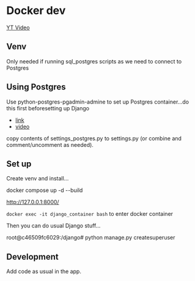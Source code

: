 # Docker dev

[YT Video]()

## Venv

Only needed if running sql_postgres scripts as we need to connect to Postgres

## Using Postgres

Use python-postgres-pgadmin-admine to set up Postgres container...do this first beforesetting up Django

- [link](https://github.com/Python-Test-Engineer/yt-docker-to-go/tree/main/python-postgres-pgadmin-adminer)
- [video]([YouTube](https://youtu.be/mipRKPHwlBkI))

copy contents of settings_postgres.py to settings.py (or combine and comment/uncomment as needed).
## Set up

Create venv and install...

docker compose up -d --build

http://127.0.0.1:8000/ 

`docker exec -it django_container bash` to enter docker container

Then you can do usual Django stuff...

root@c46509fc6029:/django# python manage.py createsuperuser

## Development

Add code as usual in the app.




